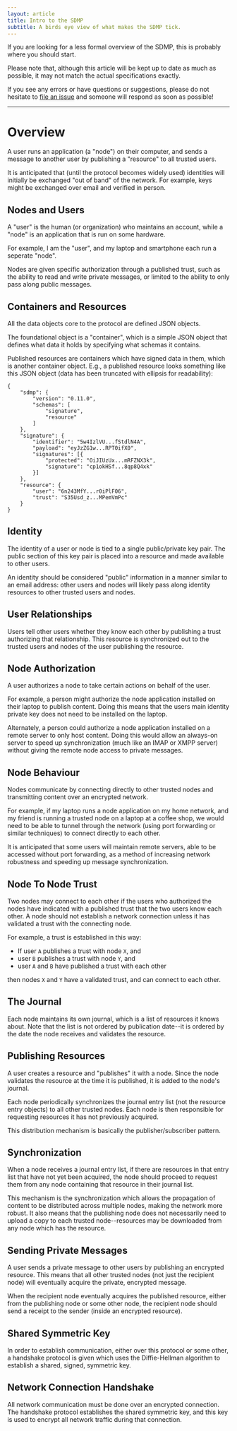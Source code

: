 ```yaml
---
layout: article
title: Intro to the SDMP
subtitle: A birds eye view of what makes the SDMP tick.
---
```



If you are looking for a less formal overview of the SDMP, this
is probably where you should start.

Please note that, although this article will be kept up to date
as much as possible, it may not match the actual specifications
exactly.

If you see any errors or have questions or suggestions, please
do not hesitate to [file an issue](https://github.com/sdmp/sdmp.github.io/issues)
and someone will respond as soon as possible!

---

# Overview

A user runs an application (a "node") on their computer, and sends a message
to another user by publishing a "resource" to all trusted users.

It is anticipated that (until the protocol becomes widely used) identities
will initially be exchanged "out of band" of the network. For example, keys
might be exchanged over email and verified in person.

## Nodes and Users

A "user" is the human (or organization) who maintains an account, while
a "node" is an application that is run on some hardware.

For example, I am the "user", and my laptop and smartphone each run a
seperate "node".

Nodes are given specific authorization through a published trust, such
as the ability to read and write private messages, or limited to the
ability to only pass along public messages.

## Containers and Resources

All the data objects core to the protocol are defined JSON objects.

The foundational object is a "container", which is a simple JSON
object that defines what data it holds by specifying what schemas
it contains.

Published resources are containers which have signed data in them,
which is another container object. E.g., a published resource looks
something like this JSON object (data has been truncated with ellipsis
for readability):

	{
		"sdmp": {
			"version": "0.11.0",
			"schemas": [
				"signature",
				"resource"
			]
		},
		"signature": {
			"identifier": "5w4IzlVU...fStdlN4A",
			"payload": "eyJzZG1w...RPT0ifX0",
			"signatures": [{
				"protected": "OiJIUzUx...mRFZNX3k",
				"signature": "cp1okHSf...8qp8Q4xk"
			}]
		},
		"resource": {
			"user": "6n243MfY...r0iPlF06",
			"trust": "S35Usd_z...MPemVmPc"
		}
	}

## Identity

The identity of a user or node is tied to a single public/private
key pair. The public section of this key pair is placed into a resource
and made available to other users.

An identity should be considered "public" information in a manner
similar to an email address: other users and nodes will likely pass
along identity resources to other trusted users and nodes.

## User Relationships

Users tell other users whether they know each other by publishing a
trust authorizing that relationship. This resource is synchronized
out to the trusted users and nodes of the user publishing the resource.

## Node Authorization

A user authorizes a node to take certain actions on behalf of the user.

For example, a person might authorize the node application installed on
their laptop to publish content. Doing this means that the users main
identity private key does not need to be installed on the laptop.

Alternately, a person could authorize a node application installed on a
remote server to only host content. Doing this would allow an always-on
server to speed up synchronization (much like an IMAP or XMPP server)
without giving the remote node access to private messages.

## Node Behaviour

Nodes communicate by connecting directly to other trusted nodes and
transmitting content over an encrypted network.

For example, if my laptop runs a node application on my home network, and
my friend is running a trusted node on a laptop at a coffee shop, we would
need to be able to tunnel through the network (using port forwarding or
similar techniques) to connect directly to each other.

It is anticipated that some users will maintain remote servers, able to
be accessed without port forwarding, as a method of increasing network
robustness and speeding up message synchronization.

## Node To Node Trust

Two nodes may connect to each other if the users who authorized the
nodes have indicated with a published trust that the two users know
each other. A node should not establish a network connection unless
it has validated a trust with the connecting node.

For example, a trust is established in this way:

* If user `A` publishes a trust with node `X`, and
* user `B` publishes a trust with node `Y`, and
* user `A` and `B` have published a trust with each other

then nodes `X` and `Y` have a validated trust, and can connect to each other.

## The Journal

Each node maintains its own journal, which is a list of resources it knows
about. Note that the list is not ordered by publication date--it is ordered
by the date the node receives and validates the resource.

## Publishing Resources

A user creates a resource and "publishes" it with a node. Since the node
validates the resource at the time it is published, it is added to the
node's journal.

Each node periodically synchronizes the journal entry list (not the
resource entry objects) to all other trusted nodes. Each node is then
responsible for requesting resources it has not previously acquired.

This distribution mechanism is basically the publisher/subscriber pattern.

## Synchronization

When a node receives a journal entry list, if there are resources
in that entry list that have not yet been acquired, the node should
proceed to request them from any node containing that resource in
their journal list.

This mechanism is the synchronization which allows the propagation of
content to be distributed across multiple nodes, making the network
more robust. It also means that the publishing node does not necessarily
need to upload a copy to each trusted node--resources may be downloaded
from any node which has the resource.

## Sending Private Messages

A user sends a private message to other users by publishing an
encrypted resource. This means that all other trusted nodes (not
just the recipient node) will eventually acquire the private,
encrypted message.

When the recipient node eventually acquires the published resource,
either from the publishing node or some other node, the recipient
node should send a receipt to the sender (inside an encrypted resource).

## Shared Symmetric Key

In order to establish communication, either over this protocol or
some other, a handshake protocol is given which uses the Diffie-Hellman
algorithm to establish a shared, signed, symmetric key.

## Network Connection Handshake

All network communication must be done over an encrypted connection. The
handshake protocol establishes the shared symmetric key, and this key
is used to encrypt all network traffic during that connection.
